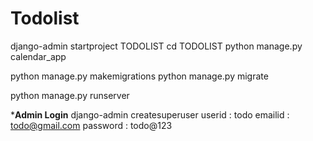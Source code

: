 # Todolist
django-admin startproject TODOLIST
cd TODOLIST
python manage.py calendar_app

python manage.py makemigrations
python manage.py migrate

python manage.py runserver


*****Admin Login****
django-admin createsuperuser
userid : todo
emailid : todo@gmail.com
password : todo@123
